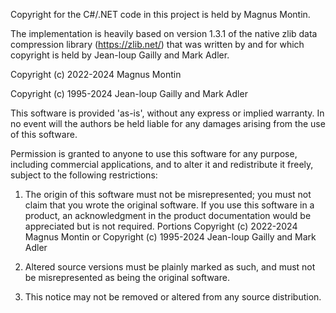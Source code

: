 Copyright for the C#/.NET code in this project is held by Magnus Montin.

The implementation is heavily based on version 1.3.1 of the native zlib data compression library (https://zlib.net/) that was written by and for which copyright is held by Jean-loup Gailly and Mark Adler.

Copyright (c) 2022-2024 Magnus Montin

Copyright (c) 1995-2024 Jean-loup Gailly and Mark Adler

This software is provided 'as-is', without any express or implied warranty. In no event will the authors be held liable for any damages arising from the use of this software.

Permission is granted to anyone to use this software for any purpose, including commercial applications, and to alter it and redistribute it freely, subject to the following restrictions:

1. The origin of this software must not be misrepresented; you must not claim that you wrote the original software. If you use this software in a product, an acknowledgment in the product documentation would be appreciated but is not required.
Portions Copyright (c) 2022-2024 Magnus Montin or Copyright (c) 1995-2024 Jean-loup Gailly and Mark Adler

2. Altered source versions must be plainly marked as such, and must not be misrepresented as being the original software.

3. This notice may not be removed or altered from any source distribution.